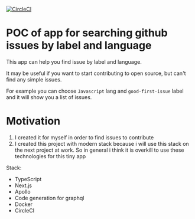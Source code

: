 [![CircleCI](https://circleci.com/gh/tabomors/issues-finder.svg?style=svg)](https://circleci.com/gh/tabomors/issues-finder)

# POC of app for searching github issues by label and language

This app can help you find issue by label and language.

It may be useful if you want to start contributing to open source, but can't find any simple issues.

For example you can choose `Javascript` lang and `good-first-issue` label and it will show you a list of issues.

# Motivation

1) I created it for myself in order to find issues to contribute
2) I created this project with modern stack because i will use this stack on the next project at work. So in general i think it is overkill to use these technologies for this tiny app

Stack:
* TypeScript
* Next.js
* Apollo
* Code generation for graphql
* Docker
* CircleCI

